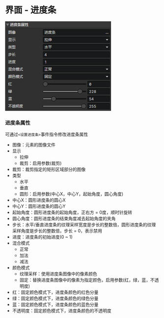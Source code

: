 # 界面 - 进度条

![](img/ui-progressbar-1.png)

### 进度条属性

可通过`<设置进度条>`事件指令修改进度条属性

- 图像：元素的图像文件
- 显示
  - 拉伸
  - 裁剪：启用参数(裁剪)
- 裁剪：裁剪指定的矩形区域部分的图像
- 类型
  - 水平
  - 垂直
  - 圆形：启用参数(中心X，中心Y，起始角度，圆心角度)
- 中心X：圆形进度条的圆心X
- 中心Y：圆形进度条的圆心Y
- 起始角度：圆形进度条的起始角度，正右方 = 0度，顺时针旋转
- 圆心角度：圆形进度条的结束角度减去起始角度的夹角
- 步长：水平/垂直进度条的纹理采样宽度是步长的整数倍，圆形进度条的纹理采样角度是步长的整数倍，步长 = 0，表示禁用
- 进度：进度条的初始进度(0 ~ 1)
- 混合模式
  - 正常
  - 加法
  - 减法
- 颜色模式
  - 纹理采样：使用进度条图像中的像素颜色
  - 固定：替换进度条图像中的像素为指定颜色，启用参数(红，绿，蓝，不透明度)
- 红：固定颜色模式下，进度条颜色的红色分量
- 绿：固定颜色模式下，进度条颜色的绿色分量
- 蓝：固定颜色模式下，进度条颜色的蓝色分量
- 不透明度：固定颜色模式下，进度条颜色的不透明度
